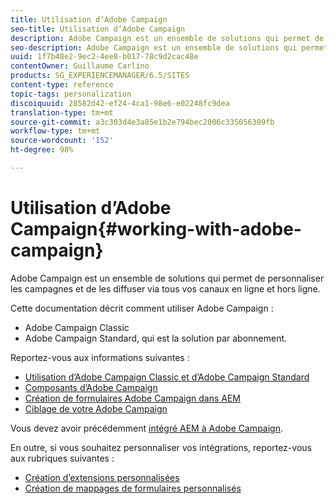 ```yaml
---
title: Utilisation d’Adobe Campaign
seo-title: Utilisation d’Adobe Campaign
description: Adobe Campaign est un ensemble de solutions qui permet de personnaliser les campagnes et de les diffuser via tous vos canaux en ligne et hors ligne
seo-description: Adobe Campaign est un ensemble de solutions qui permet de personnaliser les campagnes et de les diffuser via tous vos canaux en ligne et hors ligne
uuid: 1f7b48e2-9ec2-4ee8-b017-78c9d2cac48e
contentOwner: Guillaume Carlino
products: SG_EXPERIENCEMANAGER/6.5/SITES
content-type: reference
topic-tags: personalization
discoiquuid: 28582d42-ef24-4ca1-98e6-e02248fc9dea
translation-type: tm+mt
source-git-commit: a3c303d4e3a85e1b2e794bec2006c335056309fb
workflow-type: tm+mt
source-wordcount: '152'
ht-degree: 98%

---
```



# Utilisation d’Adobe Campaign{#working-with-adobe-campaign}

Adobe Campaign est un ensemble de solutions qui permet de personnaliser les campagnes et de les diffuser via tous vos canaux en ligne et hors ligne.

Cette documentation décrit comment utiliser Adobe Campaign :

* Adobe Campaign Classic
* Adobe Campaign Standard, qui est la solution par abonnement.

Reportez-vous aux informations suivantes :

* [Utilisation d’Adobe Campaign Classic et d’Adobe Campaign Standard](/help/sites-authoring/campaign.md)
* [Composants d’Adobe Campaign](/help/sites-authoring/adobe-campaign-components.md)
* [Création de formulaires Adobe Campaign dans AEM](/help/sites-authoring/adobe-campaign-forms.md)
* [Ciblage de votre Adobe Campaign](/help/sites-authoring/target-adobe-campaign.md)

Vous devez avoir précédemment [intégré AEM à Adobe Campaign](/help/sites-administering/campaign.md).

En outre, si vous souhaitez personnaliser vos intégrations, reportez-vous aux rubriques suivantes :

* [Création d’extensions personnalisées](/help/sites-developing/extending-campaign-extensions.md)
* [Création de mappages de formulaires personnalisés](/help/sites-developing/extending-campaign-form-mapping.md)


